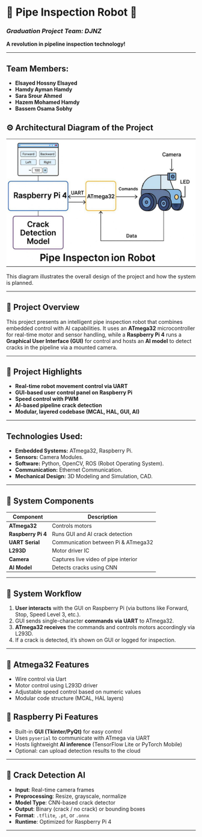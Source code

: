 # 🚀 **Pipe Inspection Robot** 🚀  
### *Graduation Project Team: DJNZ*  
**A revolution in pipeline inspection technology!**

---

## **Team Members:**
- **Elsayed Hossny Elsayed**  
- **Hamdy Ayman Hamdy**  
- **Sara Srour Ahmed**  
- **Hazem Mohamed Hamdy**  
- **Bassem Osama Sobhy**

## ⚙️ Architectural Diagram of the Project

![Arch Project](https://raw.githubusercontent.com/ElsayedHossny/Pipe-Inspection-Robot/main/Arch_Project.jpg)

This diagram illustrates the overall design of the project and how the system is planned.

---

## 🎯 Project Overview
This project presents an intelligent pipe inspection robot that combines embedded control with AI capabilities. 
It uses an **ATmega32** microcontroller for real-time motor and sensor handling, 
while a **Raspberry Pi 4** runs a **Graphical User Interface (GUI)** for control and hosts an **AI model** to detect cracks in the pipeline via a mounted camera.

---

## 🚀 Project Highlights
- **Real-time robot movement control via UART**
- **GUI-based user control panel on Raspberry Pi**
- **Speed control with PWM**
- **AI-based pipeline crack detection**
- **Modular, layered codebase (MCAL, HAL, GUI, AI)**

---

## **Technologies Used:**
- **Embedded Systems:**  ATmega32, Raspberry Pi.
- **Sensors:** Camera Modules.
- **Software:** Python, OpenCV, ROS (Robot Operating System).
- **Communication:** Ethernet Communication.
- **Mechanical Design:** 3D Modeling and Simulation, CAD.

---

## 🧠 System Components

| Component          | Description |
|------------------- |-------------|
| **ATmega32**       | Controls motors |
| **Raspberry Pi 4** | Runs GUI and AI crack detection |
| **UART Serial**    | Communication between Pi & ATmega32 |
| **L293D**          | Motor driver IC |
| **Camera**         | Captures live video of pipe interior |
| **AI Model**       | Detects cracks using CNN |

---

## 🔄 System Workflow

1. **User interacts** with the GUI on Raspberry Pi (via buttons like Forward, Stop, Speed Level 3, etc.).
2. GUI sends single-character **commands via UART** to ATmega32.
3. **ATmega32 receives** the commands and controls motors accordingly via L293D.
5. If a crack is detected, it’s shown on GUI or logged for inspection.

---

## 🐍 Atmega32 Features
- Wire control via Uart
- Motor control using L293D driver
- Adjustable speed control based on numeric values
- Modular code structure (MCAL, HAL layers)

## 🐍 Raspberry Pi Features

- Built-in **GUI (Tkinter/PyQt)** for easy control
- Uses `pyserial` to communicate with ATmega via UART
- Hosts lightweight **AI inference** (TensorFlow Lite or PyTorch Mobile)
- Optional: can upload detection results to the cloud

---

## 🤖 Crack Detection AI

- **Input**: Real-time camera frames
- **Preprocessing**: Resize, grayscale, normalize
- **Model Type**: CNN-based crack detector
- **Output**: Binary (crack / no crack) or bounding boxes
- **Format**: `.tflite`, `.pt`, or `.onnx`
- **Runtime**: Optimized for Raspberry Pi 4

---
